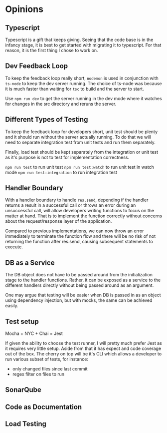 # Opinions

## Typescript

Typescript is a gift that keeps giving. Seeing that the code base is in the infancy stage, it is best to get started with migrating it to typescript. For that reason, it is the first thing I chose to work on.

## Dev Feedback Loop

To keep the feedback loop really short, `nodemon` is used in conjunction with `ts-node` to keep the dev server running. The choice of ts-node was because it is much faster than waiting for `tsc` to build and the server to start.

Use `npm run dev` to get the server running in the dev mode where it watches for changes in the src directory and reruns the server.

## Different Types of Testing

To keep the feedback loop for developers short, unit test should be plenty and it should run without the server actually running. To do that we will need to separate integration test from unit tests and run them separately.

Finally, load test should be kept separately from the integration or unit test as it's purpose is not to test for implementation correctness.

`npm run test` to run unit test
`npm run test:watch` to run unit test in watch mode
`npm run test:integration` to run integration test

## Handler Boundary

With a handler boundary to handle `res.send`, depending if the handler returns a result in a successful call or throws an error during an unsuccessful call, will allow developers writing functions to focus on the matter at hand. That is to implement the function correctly without concerns about the request/response layer of the application.

Compared to previous implementations, we can now throw an error immediately to terminate the function flow and there will be no risk of not returning the function after res.send, causing subsequent statements to execute.

## DB as a Service

The DB object does not have to be passed around from the initialization stage to the handler functions. Rather, it can be exposed as a service to the different handlers directly without being passed around as an argument.

One may argue that testing will be easier when DB is passed in as an object using dependency injection, but with mocks, the same can be achieved easily.

## Test setup

Mocha + NYC + Chai = Jest

If given the ability to choose the test runner, I will pretty much prefer Jest as it requires very little setup. Aside from that it has expect and code coverage out of the box. The cherry on top will be it's CLI which allows a developer to run various subset of tests, for instance:

- only changed files since last commit
- regex filter on files to run

## SonarQube

## Code as Documentation

## Load Testing

